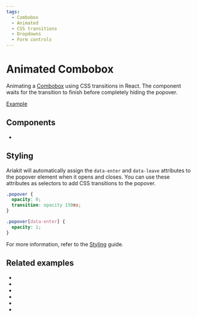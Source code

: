 ```yaml
---
tags:
  - Combobox
  - Animated
  - CSS transitions
  - Dropdowns
  - Form controls
---
```


# Animated Combobox

<div data-description>

Animating a [Combobox](/components/combobox) using CSS transitions in React. The component waits for the transition to finish before completely hiding the popover.

</div>

<div data-tags></div>

<a href="./index.tsx" data-playground>Example</a>

## Components

<div data-cards="components">

- [](/components/combobox)

</div>

## Styling

Ariakit will automatically assign the `data-enter` and `data-leave` attributes to the popover element when it opens and closes. You can use these attributes as selectors to add CSS transitions to the popover.

```css
.popover {
  opacity: 0;
  transition: opacity 150ms;
}

.popover[data-enter] {
  opacity: 1;
}
```

For more information, refer to the [Styling](/guide/styling) guide.

## Related examples

<div data-cards="examples">

- [](/examples/combobox-filtering)
- [](/examples/dialog-combobox-command-menu)
- [](/examples/dialog-animated)
- [](/examples/disclosure-animated)
- [](/examples/select-animated)
- [](/examples/tab-panel-animated)

</div>

